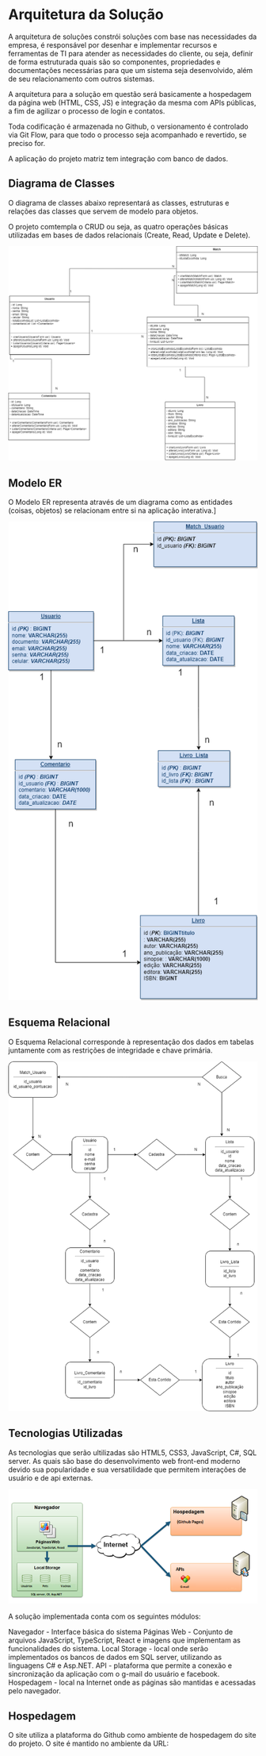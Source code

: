 # Arquitetura da Solução

A arquitetura de soluções constrói soluções com base nas necessidades da empresa, é responsável por desenhar e implementar recursos e ferramentas de TI para atender as necessidades do cliente, ou seja, definir de forma estruturada quais são so componentes, propriedades e documentações necessárias para que um sistema seja desenvolvido, além de seu relacionamento com outros sistemas.

A arquitetura para a solução em questão será basicamente a hospedagem da página web (HTML, CSS, JS) e integração da mesma com APIs públicas, a fim de agilizar o processo de login e contatos.

Toda codificação é armazenada no Github, o versionamento é controlado via Git Flow, para que todo o processo seja acompanhado e revertido, se preciso for.

A aplicação do projeto matriz tem integração com banco de dados.

## Diagrama de Classes

O diagrama de classes abaixo representará as classes, estruturas e relações das classes que servem de modelo para objetos.

O projeto comtempla o CRUD ou seja, as quatro operações básicas utilizadas em bases de dados relacionais (Create, Read, Update e Delete).


![Exemplo de Diagrama de classes](https://github.com/ICEI-PUC-Minas-PMV-ADS/pmv-ads-2022-1-e2-proj-int-t5-grupo_3_tinder_literario/blob/main/docs/img/diagrama_classe.drawio.png)

## Modelo ER

O Modelo ER representa através de um diagrama como as entidades (coisas, objetos) se relacionam entre si na aplicação interativa.]

![Exemplo de Modelo ER](https://github.com/ICEI-PUC-Minas-PMV-ADS/pmv-ads-2022-1-e2-proj-int-t5-grupo_3_tinder_literario/blob/main/docs/img/Modelo-Esquema-Relacional%20(1).drawio.png)

## Esquema Relacional

O Esquema Relacional corresponde à representação dos dados em tabelas juntamente com as restrições de integridade e chave primária.
 
![Exemplo de Esquema Relacional](https://github.com/ICEI-PUC-Minas-PMV-ADS/pmv-ads-2022-1-e2-proj-int-t5-grupo_3_tinder_literario/blob/main/docs/img/fluxo_DER%202.drawio.png)

## Tecnologias Utilizadas

As tecnologias que serão ultilizadas são HTML5, CSS3, JavaScript, C#, SQL server. As quais são base do desenvolvimento web front-end moderno devido sua popularidade e sua versatilidade que permitem interações de usuário e de api externas.

![Diagrama de Componentes](https://github.com/ICEI-PUC-Minas-PMV-ADS/pmv-ads-2022-1-e2-proj-int-t5-grupo_3_tinder_literario/blob/main/docs/img/Diagrama%20de%20componentes.png)

A solução implementada conta com os seguintes módulos:

Navegador - Interface básica do sistema
Páginas Web - Conjunto de arquivos JavaScript, TypeScript,  React e imagens que implementam as funcionalidades do sistema.
Local Storage - local onde serão implementados os bancos de dados em SQL server, utilizando as linguagens C# e Asp.NET.
API - plataforma que permite a conexão e sincronização da aplicação com o g-mail do usuário e facebook.
Hospedagem - local na Internet onde as páginas são mantidas e acessadas pelo navegador.

## Hospedagem

O site utiliza a plataforma do Github como ambiente de hospedagem do site do projeto. O site é mantido no ambiente da URL:


